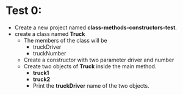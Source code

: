 # Test 0:

- Create a new project named **class-methods-constructors-test**.
- create a class named **Truck**
  - The members of the class will be
    - truckDriver
    - truckNumber
  - Create a constructor with two parameter driver and number
  - Create two objects of **Truck** inside the main method.
      - **truck1**
      - **truck2**
    - Print the **truckDriver** name of the two objects.
